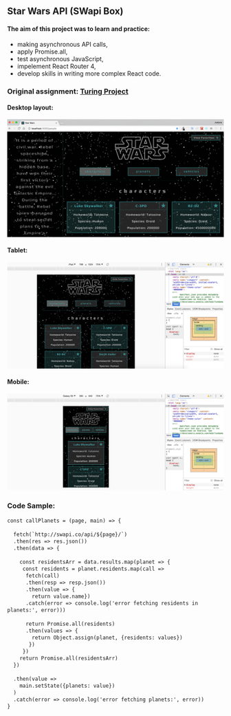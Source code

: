 ## Star Wars API (SWapi Box)

#### The aim of this project was to learn and practice:
* making asynchronous API calls, 
* apply Promise.all, 
* test asynchronous JavaScript,
* impelement React Router 4,
* develop skills in writing more complex React code.

### Original assignment: [Turing Project](http://frontend.turing.io/projects/swapi-box.html)


#### Desktop layout:
![Desktop layout](public/screenshots/desktop.jpg)

#### Tablet:
![Tables layout](public/screenshots/iPad.jpg)

#### Mobile:
![Mobile layout](public/screenshots/cell.jpg)

### Code Sample:
```
const callPlanets = (page, main) => {

  fetch(`http://swapi.co/api/${page}/`)
  .then(res => res.json())
  .then(data => {

    const residentsArr = data.results.map(planet => {
     const residents = planet.residents.map(call =>
      fetch(call)
      .then(resp => resp.json())
      .then(value => {
        return value.name})
      .catch(error => console.log('error fetching residents in planets:', error)))

      return Promise.all(residents)
      .then(values => {
        return Object.assign(planet, {residents: values})
       })
     })
    return Promise.all(residentsArr)
  })

  .then(value =>
    main.setState({planets: value})
  )
  .catch(error => console.log('error fetching planets:', error))
}
```
